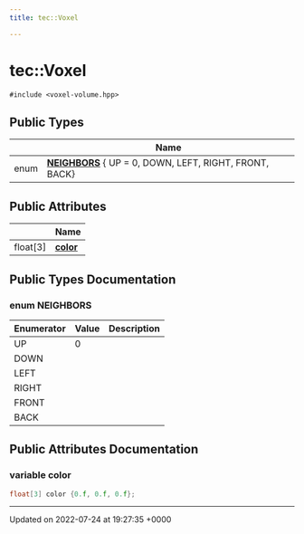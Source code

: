 ```yaml
---
title: tec::Voxel

---
```


# tec::Voxel






`#include <voxel-volume.hpp>`

## Public Types

|                | Name           |
| -------------- | -------------- |
| enum| **[NEIGHBORS](/engine/Classes/structtec_1_1_voxel/#enum-neighbors)** { UP = 0, DOWN, LEFT, RIGHT, FRONT, BACK} |

## Public Attributes

|                | Name           |
| -------------- | -------------- |
| float[3] | **[color](/engine/Classes/structtec_1_1_voxel/#variable-color)**  |

## Public Types Documentation

### enum NEIGHBORS

| Enumerator | Value | Description |
| ---------- | ----- | ----------- |
| UP | 0|   |
| DOWN | |   |
| LEFT | |   |
| RIGHT | |   |
| FRONT | |   |
| BACK | |   |




## Public Attributes Documentation

### variable color

```cpp
float[3] color {0.f, 0.f, 0.f};
```


-------------------------------

Updated on 2022-07-24 at 19:27:35 +0000